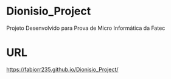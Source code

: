 # Dionisio_Project
 Projeto Desenvolvido para Prova de Micro Informática da Fatec

# URL
 https://fabiorr235.github.io/Dionisio_Project/
